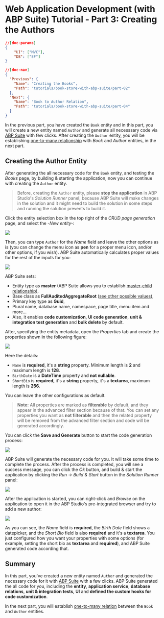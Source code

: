 # Web Application Development (with ABP Suite) Tutorial - Part 3: Creating the Authors
````json
//[doc-params]
{
    "UI": ["MVC"],
    "DB": ["EF"]
}
````
````json
//[doc-nav]
{
  "Previous": {
    "Name": "Creating the Books",
    "Path": "tutorials/book-store-with-abp-suite/part-02"
  },
  "Next": {
    "Name": "Book to Author Relation",
    "Path": "tutorials/book-store-with-abp-suite/part-04"
  }
}
````

In the previous part, you have created the `Book` entity and in this part, you will create a new entity named `Author` and generate all necesssary code via [ABP Suite](../../suite/index.md) with few clicks. After creating the `Author` entity, you will be establishing [one-to-many relationship](../../suite/generating-crud-page.md#step-by-step-creating-a-navigation-property-with-1-to-many-relationship) with *Book* and *Author* entities, in the next part.

## Creating the Author Entity

After generating the all necessary code for the `Book` entity, and testing the *Books* page, by building & starting the application, now you can continue with creating the `Author` entity.

> Before, creating the `Author` entity, please **stop the application** in ABP Studio's *Solution Runner* panel, because ABP Suite will make changes in the solution and it might need to build the solution in some steps and running the solution prevents to build it.

Click the entity selection box in the top right of the *CRUD page generation* page, and select the *-New entity-*:

![](/images/suite-author-new-entity.png)

Then, you can type `Author` for the *Name* field and leave the other options as is (you can change the menu icon as **pen** for a proper menu icon, and/or other options, if you wish). ABP Suite automatically calculates proper values for the rest of the inputs for you:

![](/images/suite-author-entity-1.png)

ABP Suite sets:

* Entity type as **master** (ABP Suite allows you to establish [master-child relationship](../../suite/creating-master-detail-relationship.md)),
* Base class as **FullAuditedAggregateRoot** ([see other possible values](../../framework/architecture/domain-driven-design/entities.md)),
* Primary key type as **Guid**,
* Plural name, database name, namespace, page title, menu item and more...
* Also, it enables **code customization**, **UI code generation**, **unit & integration test generation** and **bulk delete** by default.

After, specifying the entity metadata, open the *Properties* tab and create the properties shown in the following figure:

![](./images/suite-author-entity-2.png)

Here the details:

* `Name` is **required**, it's a **string** property. Minimum length is **2** and maximum length is **128**.
* `BirthDate` is a **DateTime** property and **not nullable**.
* `ShortBio` is **required**, it's a **string** property, it's a **textarea**, maximum length is **256**. 

You can leave the other configurations as default.

> **Note:** All properties are marked as **filterable** by default, and they appear in the advanced filter section because of that. You can set any properties you want as **not filterable** and then the related property will be removed from the advanced filter section and code will be generated accordingly.

You can click the **Save and Generate** button to start the code generation process:

![](./images/suite-book-entity-5.png)

ABP Suite will generate the necessary code for you. It will take some time to complete the process. After the process is completed, you will see a success message, you can click the *Ok* button, and build & start the application by clicking the *Run -> Build & Start* button in the *Solution Runner* panel:

![](./images/suite-book-entity-6.png)

After the application is started, you can right-click and *Browse* on the application to open it in the ABP Studio's pre-integrated browser and try to add a new author:

![](./images/suite-author-pages-1.png)

As you can see, the *Name* field is **required**, the *Birth Date* field shows a datepicker, and the *Short Bio* field is also **required** and it's a **textarea**. You just configured how you want your properties with some options (for example, setting the short bio as **textarea** and **required**), and ABP Suite generated code according that.

## Summary

In this part, you've created a new entity named `Author` and generated the necessary code for it with [ABP Suite](../../suite/index.md) with a few clicks. ABP Suite generated the all code for you, including the **entity**, **application service**, **database relations**, **unit & integration tests**, **UI** and **defined the custom hooks for code customization**.

In the next part, you will establish [one-to-many relation](../../suite/generating-crud-page.md) between the `Book` and `Author` entities.